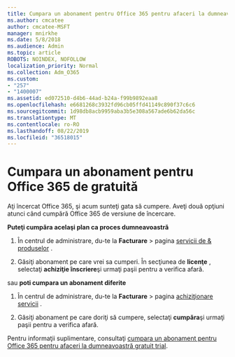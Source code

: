 ```yaml
---
title: Cumpara un abonament pentru Office 365 pentru afaceri la dumneavoastră gratuit trial
ms.author: cmcatee
author: cmcatee-MSFT
manager: mnirkhe
ms.date: 5/8/2018
ms.audience: Admin
ms.topic: article
ROBOTS: NOINDEX, NOFOLLOW
localization_priority: Normal
ms.collection: Adm_O365
ms.custom:
- "257"
- "1400007"
ms.assetid: ed072510-d4b6-44ad-b24a-f99b9892eaa8
ms.openlocfilehash: e6681268c3932fd96cb05ffd41149c890f37c6c6
ms.sourcegitcommit: 1d98db8acb9959aba3b5e308a567ade6b62da56c
ms.translationtype: MT
ms.contentlocale: ro-RO
ms.lasthandoff: 08/22/2019
ms.locfileid: "36518015"
---
```

# <a name="buy-a-subscription-to-office-365-from-your-free-trial"></a>Cumpara un abonament pentru Office 365 de gratuită

Aţi încercat Office 365, şi acum sunteţi gata să cumpere. Aveţi două opţiuni atunci când cumpără Office 365 de versiune de încercare.
  
 **Puteţi cumpăra acelaşi plan ca proces dumneavoastră**
  
1. În centrul de administrare, du-te la **Facturare** \> pagina [servicii de & produselor](https://go.microsoft.com/fwlink/p/?linkid=842054) .

2. Găsiţi abonament pe care vrei sa cumperi. În secţiunea de **licenţe** , selectaţi **achiziţie înscriere**şi urmaţi paşii pentru a verifica afară.

sau **poti cumpara un abonament diferite**
  
1. În centrul de administrare, du-te la **Facturare** \> pagina [achiziţionare servicii](https://go.microsoft.com/fwlink/p/?linkid=868433) .

3. Găsiţi abonament pe care doriţi să cumpere, selectaţi **cumpăra**şi urmaţi paşii pentru a verifica afară.

Pentru informaţii suplimentare, consultaţi [cumpara un abonament pentru Office 365 pentru afaceri la dumneavoastră gratuit trial](https://docs.microsoft.com/office365/admin/subscriptions-and-billing/buy-a-subscription-from-your-free-trial).
